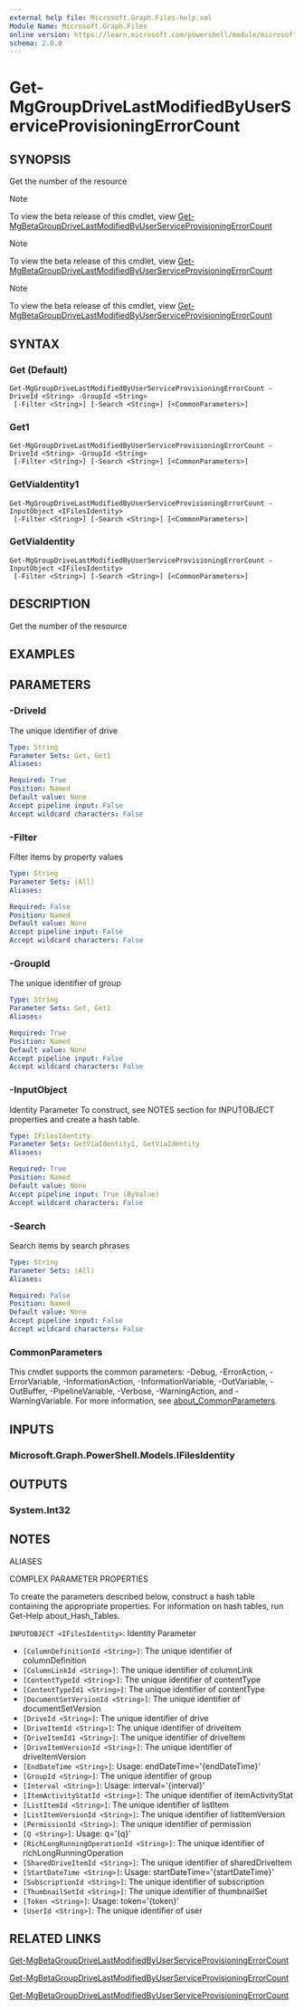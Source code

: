 ```yaml
---
external help file: Microsoft.Graph.Files-help.xml
Module Name: Microsoft.Graph.Files
online version: https://learn.microsoft.com/powershell/module/microsoft.graph.files/get-mggroupdrivelastmodifiedbyuserserviceprovisioningerrorcount
schema: 2.0.0
---
```


# Get-MgGroupDriveLastModifiedByUserServiceProvisioningErrorCount

## SYNOPSIS
Get the number of the resource

> [!NOTE]
> To view the beta release of this cmdlet, view [Get-MgBetaGroupDriveLastModifiedByUserServiceProvisioningErrorCount](/powershell/module/Microsoft.Graph.Beta.Files/Get-MgBetaGroupDriveLastModifiedByUserServiceProvisioningErrorCount?view=graph-powershell-beta)

> [!NOTE]
> To view the beta release of this cmdlet, view [Get-MgBetaGroupDriveLastModifiedByUserServiceProvisioningErrorCount](/powershell/module/Microsoft.Graph.Beta.Files/Get-MgBetaGroupDriveLastModifiedByUserServiceProvisioningErrorCount?view=graph-powershell-beta)

> [!NOTE]
> To view the beta release of this cmdlet, view [Get-MgBetaGroupDriveLastModifiedByUserServiceProvisioningErrorCount](/powershell/module/Microsoft.Graph.Beta.Files/Get-MgBetaGroupDriveLastModifiedByUserServiceProvisioningErrorCount?view=graph-powershell-beta)

## SYNTAX

### Get (Default)
```
Get-MgGroupDriveLastModifiedByUserServiceProvisioningErrorCount -DriveId <String> -GroupId <String>
 [-Filter <String>] [-Search <String>] [<CommonParameters>]
```

### Get1
```
Get-MgGroupDriveLastModifiedByUserServiceProvisioningErrorCount -DriveId <String> -GroupId <String>
 [-Filter <String>] [-Search <String>] [<CommonParameters>]
```

### GetViaIdentity1
```
Get-MgGroupDriveLastModifiedByUserServiceProvisioningErrorCount -InputObject <IFilesIdentity>
 [-Filter <String>] [-Search <String>] [<CommonParameters>]
```

### GetViaIdentity
```
Get-MgGroupDriveLastModifiedByUserServiceProvisioningErrorCount -InputObject <IFilesIdentity>
 [-Filter <String>] [-Search <String>] [<CommonParameters>]
```

## DESCRIPTION
Get the number of the resource

## EXAMPLES

## PARAMETERS

### -DriveId
The unique identifier of drive

```yaml
Type: String
Parameter Sets: Get, Get1
Aliases:

Required: True
Position: Named
Default value: None
Accept pipeline input: False
Accept wildcard characters: False
```

### -Filter
Filter items by property values

```yaml
Type: String
Parameter Sets: (All)
Aliases:

Required: False
Position: Named
Default value: None
Accept pipeline input: False
Accept wildcard characters: False
```

### -GroupId
The unique identifier of group

```yaml
Type: String
Parameter Sets: Get, Get1
Aliases:

Required: True
Position: Named
Default value: None
Accept pipeline input: False
Accept wildcard characters: False
```

### -InputObject
Identity Parameter
To construct, see NOTES section for INPUTOBJECT properties and create a hash table.

```yaml
Type: IFilesIdentity
Parameter Sets: GetViaIdentity1, GetViaIdentity
Aliases:

Required: True
Position: Named
Default value: None
Accept pipeline input: True (ByValue)
Accept wildcard characters: False
```

### -Search
Search items by search phrases

```yaml
Type: String
Parameter Sets: (All)
Aliases:

Required: False
Position: Named
Default value: None
Accept pipeline input: False
Accept wildcard characters: False
```

### CommonParameters
This cmdlet supports the common parameters: -Debug, -ErrorAction, -ErrorVariable, -InformationAction, -InformationVariable, -OutVariable, -OutBuffer, -PipelineVariable, -Verbose, -WarningAction, and -WarningVariable. For more information, see [about_CommonParameters](http://go.microsoft.com/fwlink/?LinkID=113216).

## INPUTS

### Microsoft.Graph.PowerShell.Models.IFilesIdentity
## OUTPUTS

### System.Int32
## NOTES

ALIASES

COMPLEX PARAMETER PROPERTIES

To create the parameters described below, construct a hash table containing the appropriate properties. For information on hash tables, run Get-Help about_Hash_Tables.


`INPUTOBJECT <IFilesIdentity>`: Identity Parameter
  - `[ColumnDefinitionId <String>]`: The unique identifier of columnDefinition
  - `[ColumnLinkId <String>]`: The unique identifier of columnLink
  - `[ContentTypeId <String>]`: The unique identifier of contentType
  - `[ContentTypeId1 <String>]`: The unique identifier of contentType
  - `[DocumentSetVersionId <String>]`: The unique identifier of documentSetVersion
  - `[DriveId <String>]`: The unique identifier of drive
  - `[DriveItemId <String>]`: The unique identifier of driveItem
  - `[DriveItemId1 <String>]`: The unique identifier of driveItem
  - `[DriveItemVersionId <String>]`: The unique identifier of driveItemVersion
  - `[EndDateTime <String>]`: Usage: endDateTime='{endDateTime}'
  - `[GroupId <String>]`: The unique identifier of group
  - `[Interval <String>]`: Usage: interval='{interval}'
  - `[ItemActivityStatId <String>]`: The unique identifier of itemActivityStat
  - `[ListItemId <String>]`: The unique identifier of listItem
  - `[ListItemVersionId <String>]`: The unique identifier of listItemVersion
  - `[PermissionId <String>]`: The unique identifier of permission
  - `[Q <String>]`: Usage: q='{q}'
  - `[RichLongRunningOperationId <String>]`: The unique identifier of richLongRunningOperation
  - `[SharedDriveItemId <String>]`: The unique identifier of sharedDriveItem
  - `[StartDateTime <String>]`: Usage: startDateTime='{startDateTime}'
  - `[SubscriptionId <String>]`: The unique identifier of subscription
  - `[ThumbnailSetId <String>]`: The unique identifier of thumbnailSet
  - `[Token <String>]`: Usage: token='{token}'
  - `[UserId <String>]`: The unique identifier of user

## RELATED LINKS
[Get-MgBetaGroupDriveLastModifiedByUserServiceProvisioningErrorCount](/powershell/module/Microsoft.Graph.Beta.Files/Get-MgBetaGroupDriveLastModifiedByUserServiceProvisioningErrorCount?view=graph-powershell-beta)

[Get-MgBetaGroupDriveLastModifiedByUserServiceProvisioningErrorCount](/powershell/module/Microsoft.Graph.Beta.Files/Get-MgBetaGroupDriveLastModifiedByUserServiceProvisioningErrorCount?view=graph-powershell-beta)

[Get-MgBetaGroupDriveLastModifiedByUserServiceProvisioningErrorCount](/powershell/module/Microsoft.Graph.Beta.Files/Get-MgBetaGroupDriveLastModifiedByUserServiceProvisioningErrorCount?view=graph-powershell-beta)

